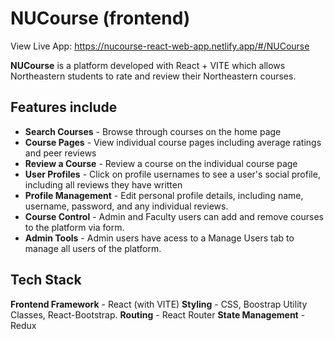 # NUCourse (frontend)
View Live App: https://nucourse-react-web-app.netlify.app/#/NUCourse

**NUCourse** is a platform developed with React + VITE which allows Northeastern students to rate and review their Northeastern courses.

## Features include
- **Search Courses** - Browse through courses on the home page
- **Course Pages** - View individual course pages including average ratings and peer reviews
- **Review a Course** - Review a course on the individual course page
- **User Profiles** - Click on profile usernames to see a user's social profile, including all reviews they have written
- **Profile Management** - Edit personal profile details, including name, username, password, and any individual reviews.
- **Course Control** - Admin and Faculty users can add and remove courses to the platform via form.
- **Admin Tools** - Admin users have acess to a Manage Users tab to manage all users of the platform.

## Tech Stack
**Frontend Framework** - React (with VITE)
**Styling** - CSS, Boostrap Utility Classes, React-Bootstrap.
**Routing** - React Router
**State Management** - Redux
```
